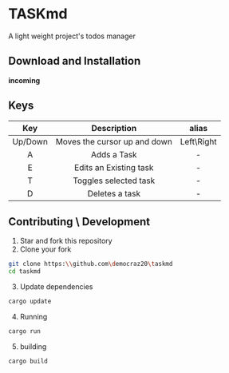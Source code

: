 # TASKmd

A light weight project's todos manager

## Download and Installation
**incoming**

## Keys

|   Key   |         Description          |    alias   |
| :-----: | :--------------------------: | :--------: |
| Up/Down | Moves the cursor up and down | Left\Right |
|    A    | Adds a Task                  |      -     |
|    E    | Edits an Existing task       |      -     |
|    T    | Toggles selected task        |      -     |
|    D    | Deletes a task               |      -     |

## Contributing \ Development

1. Star and fork this repository
2. Clone your fork
```bash
git clone https:\\github.com\democraz20\taskmd
cd taskmd
```
3. Update dependencies
```bash
cargo update
```
4. Running 
```bash
cargo run 
```
5. building 
```bash
cargo build
```